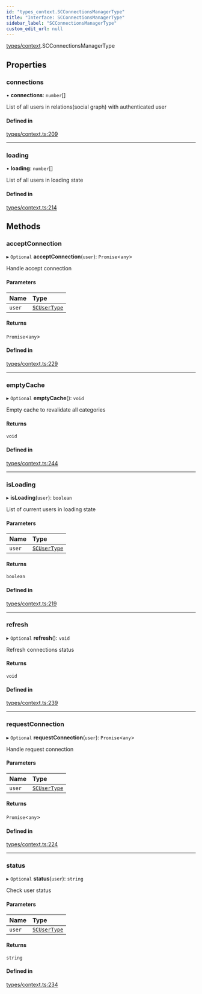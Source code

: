 ```yaml
---
id: "types_context.SCConnectionsManagerType"
title: "Interface: SCConnectionsManagerType"
sidebar_label: "SCConnectionsManagerType"
custom_edit_url: null
---
```


[types/context](../modules/types_context.md).SCConnectionsManagerType

## Properties

### connections

• **connections**: `number`[]

List of all users in relations(social graph) with authenticated user

#### Defined in

[types/context.ts:209](https://github.com/selfcommunity/community-ui/blob/e8a635a/packages/sc-core/src/types/context.ts#L209)

___

### loading

• **loading**: `number`[]

List of all users in loading state

#### Defined in

[types/context.ts:214](https://github.com/selfcommunity/community-ui/blob/e8a635a/packages/sc-core/src/types/context.ts#L214)

## Methods

### acceptConnection

▸ `Optional` **acceptConnection**(`user`): `Promise`<`any`\>

Handle accept connection

#### Parameters

| Name | Type |
| :------ | :------ |
| `user` | [`SCUserType`](types_user.SCUserType.md) |

#### Returns

`Promise`<`any`\>

#### Defined in

[types/context.ts:229](https://github.com/selfcommunity/community-ui/blob/e8a635a/packages/sc-core/src/types/context.ts#L229)

___

### emptyCache

▸ `Optional` **emptyCache**(): `void`

Empty cache to revalidate all categories

#### Returns

`void`

#### Defined in

[types/context.ts:244](https://github.com/selfcommunity/community-ui/blob/e8a635a/packages/sc-core/src/types/context.ts#L244)

___

### isLoading

▸ **isLoading**(`user`): `boolean`

List of current users in loading state

#### Parameters

| Name | Type |
| :------ | :------ |
| `user` | [`SCUserType`](types_user.SCUserType.md) |

#### Returns

`boolean`

#### Defined in

[types/context.ts:219](https://github.com/selfcommunity/community-ui/blob/e8a635a/packages/sc-core/src/types/context.ts#L219)

___

### refresh

▸ `Optional` **refresh**(): `void`

Refresh connections status

#### Returns

`void`

#### Defined in

[types/context.ts:239](https://github.com/selfcommunity/community-ui/blob/e8a635a/packages/sc-core/src/types/context.ts#L239)

___

### requestConnection

▸ `Optional` **requestConnection**(`user`): `Promise`<`any`\>

Handle request connection

#### Parameters

| Name | Type |
| :------ | :------ |
| `user` | [`SCUserType`](types_user.SCUserType.md) |

#### Returns

`Promise`<`any`\>

#### Defined in

[types/context.ts:224](https://github.com/selfcommunity/community-ui/blob/e8a635a/packages/sc-core/src/types/context.ts#L224)

___

### status

▸ `Optional` **status**(`user`): `string`

Check user status

#### Parameters

| Name | Type |
| :------ | :------ |
| `user` | [`SCUserType`](types_user.SCUserType.md) |

#### Returns

`string`

#### Defined in

[types/context.ts:234](https://github.com/selfcommunity/community-ui/blob/e8a635a/packages/sc-core/src/types/context.ts#L234)
